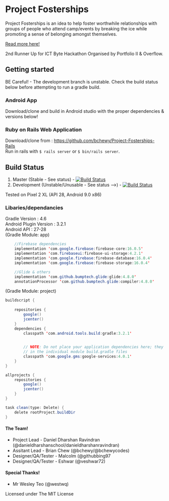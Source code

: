 # Project Fosterships
Project Fosterships is an idea to help foster worthwhile relationships with groups of people who attend camp/events by breaking the ice while promoting a sense of belonging amongst themselves.

[Read more here!](http://trello.bchewy.me)

2nd Runner Up for ICT Byte Hackathon Organised by Portfolio II & Overflow.

## Getting started
BE Careful! - The development branch is unstable. Check the build status below before attempting to run a gradle build.

### Android App 
Download/clone and build in Android studio with the proper dependencies & versions below!

### Ruby on Rails Web Application
Download/clone from : https://github.com/bchewy/Project-Fosterships-Rails \
Run in rails with ``` $ rails server ``` or ```$ bin/rails server```.

## Build Status
1. Master (Stable - See status) - [![Build Status](https://travis-ci.org/bchewy/Project-Fosterships.svg?branch=master)](https://travis-ci.org/bchewy/Project-Fosterships)
2. Development (Unstable/Unusable - See status -->) - [![Build Status](https://travis-ci.org/bchewy/Project-Fosterships.svg?branch=development)](https://travis-ci.org/bchewy/Project-Fosterships)

Tested on Pixel 2 XL (API 28, Android 9.0 x86)
### Libaries/dependancies
Gradle Version : 4.6\
Android Plugin Version : 3.2.1\
Android API : 27-28\
(Gradle Module: app)
```java
    //Firebase dependencies
    implementation 'com.google.firebase:firebase-core:16.0.5'
    implementation 'com.firebaseui:firebase-ui-storage:4.2.1'
    implementation 'com.google.firebase:firebase-database:16.0.4'
    implementation 'com.google.firebase:firebase-storage:16.0.4'

    //Glide & others
    implementation 'com.github.bumptech.glide:glide:4.8.0'
    annotationProcessor 'com.github.bumptech.glide:compiler:4.8.0'
```
(Gradle Module: project)
```java
buildscript {
    
    repositories {
        google()
        jcenter()
    }
    dependencies {
        classpath 'com.android.tools.build:gradle:3.2.1'
        

        // NOTE: Do not place your application dependencies here; they belong
        // in the individual module build.gradle files
        classpath 'com.google.gms:google-services:4.0.1'
    }
}

allprojects {
    repositories {
        google()
        jcenter()
    }
}

task clean(type: Delete) {
    delete rootProject.buildDir
}
```
#### The Team!
* Project Lead - Daniel Dharshan Ravindran (@danieldharshanschool/danieldharshanravindran)
* Assitant Lead - Brian Chew (@bchewy/@bchewycodes)
* Designer/QA/Tester - Malcolm (@githubbing97
* Designer/QA/Tester - Eshwar (@veshwar72)
#### Special Thanks!
* Mr Wesley Teo (@westwq)

Licensed under The MIT License
